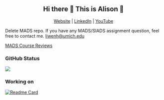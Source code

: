 <h2 align="center"> Hi there 👋 This is Alison 🥰</h2>
  
<p align="center">
  <a href="http://alisonggggg.com/">Website</a> | <a href="https://www.linkedin.com/in/alisonliwenhuang/">LinkedIn</a> | <a href="https://www.youtube.com/channel/UC78ZXf4LLCj0Yw4Lg3MHgdQ">YouTube</a>
</p>

Delete MADS repo. If you have any MADS/SIADS assignment question, feel free to contact me. liwenh@umich.edu

[MADS Course Reviews](https://github.com/alisongh/MADS-Reviews.git)

<h3> GitHub Status</h3>
<a href="https://github.com/alisongh?tab=repositories"><img src="https://github-readme-stats.vercel.app/api?username=alisongh&show_icons=true&count_private=true&hide_title=true&theme=default&hide_border=true"></a>

<!--
**alisongh/alisongh** is a ✨ _special_ ✨ repository because its `README.md` (this file) appears on your GitHub profile.

Here are some ideas to get you started:

- 🔭 I’m currently working on ...
- 🌱 I’m currently learning ...
- 👯 I’m looking to collaborate on ...
- 🤔 I’m looking for help with ...
- 💬 Ask me about ...
- 📫 How to reach me: ...
- 😄 Pronouns: ...
- ⚡ Fun fact: ...
-->

<h3> Working on</h3>

[![Readme Card](https://github-readme-stats.vercel.app/api/pin/?username=alisongh&repo=Mining-Massive-Datasets)](https://github.com/alisongh/Mining-Massive-Datasets)
